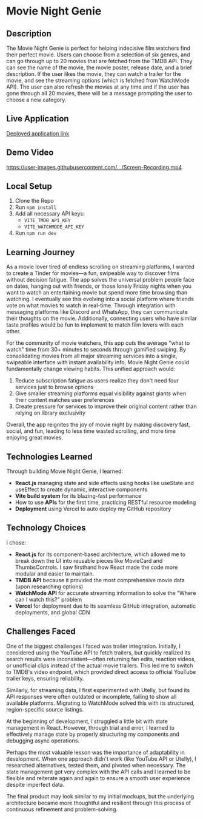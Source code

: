 # Movie Night Genie

## Description
The Movie Night Genie is perfect for helping indecisive film watchers find their perfect movie. Users can choose from a selection of six genres, and can go through up to 20 movies that are fetched from the TMDB API. They can see the name of the movie, the movie poster, release date, and a brief description. If the user likes the movie, they can watch a trailer for the movie, and see the streaming options (which is fetched from WatchMode API). The user can also refresh the movies at any time and if the user has gone through all 20 movies, there will be a message prompting the user to choose a new category.

## Live Application
[Deployed application link](https://movie-night-genie-mvp.vercel.app/)

## Demo Video
https://user-images.githubusercontent.com/.../Screen-Recording.mp4

## Local Setup
1. Clone the Repo
2. Run `npm install`
3. Add all necessary API keys: 
   - `VITE_TMDB_API_KEY` 
   - `VITE_WATCHMODE_API_KEY`
4. Run `npm run dev`

## Learning Journey
As a movie lover tired of endless scrolling on streaming platforms, I wanted to create a Tinder for movies—a fun, swipeable way to discover films without decision fatigue. The app solves the universal problem people face on dates, hanging out with friends, or those lonely Friday nights when you want to watch an entertaining movie but spend more time browsing than watching. I eventually see this evolving into a social platform where friends vote on what movies to watch in real-time. Through integration with messaging platforms like Discord and WhatsApp, they can communicate their thoughts on the movie. Additionally, connecting users who have similar taste profiles would be fun to implement to match film lovers with each other.

For the community of movie watchers, this app cuts the average "what to watch" time from 30+ minutes to seconds through gamified swiping. By consolidating movies from all major streaming services into a single, swipeable interface with instant availability info, Movie Night Genie could fundamentally change viewing habits. This unified approach would:
1. Reduce subscription fatigue as users realize they don't need four services just to browse options
2. Give smaller streaming platforms equal visibility against giants when their content matches user preferences
3. Create pressure for services to improve their original content rather than relying on library exclusivity

Overall, the app reignites the joy of movie night by making discovery fast, social, and fun, leading to less time wasted scrolling, and more time enjoying great movies.

## Technologies Learned
Through building Movie Night Genie, I learned:
- **React.js** managing state and side effects using hooks like useState and useEffect to create dynamic, interactive components
- **Vite build system** for its blazing-fast performance
- How to use **APIs** for the first time, practicing RESTful resource modeling
- **Deployment** using Vercel to auto deploy my GitHub repository

## Technology Choices
I chose:
- **React.js** for its component-based architecture, which allowed me to break down the UI into reusable pieces like MovieCard and ThumbsControls. I saw firsthand how React made the code more modular and easier to maintain.
- **TMDB API** because it provided the most comprehensive movie data (upon researching options)
- **WatchMode API** for accurate streaming information to solve the "Where can I watch this?" problem
- **Vercel** for deployment due to its seamless GitHub integration, automatic deployments, and global CDN

## Challenges Faced
One of the biggest challenges I faced was trailer integration. Initially, I considered using the YouTube API to fetch trailers, but quickly realized its search results were inconsistent—often returning fan edits, reaction videos, or unofficial clips instead of the actual movie trailers. This led me to switch to TMDB's video endpoint, which provided direct access to official YouTube trailer keys, ensuring reliability.

Similarly, for streaming data, I first experimented with Utelly, but found its API responses were often outdated or incomplete, failing to show all available platforms. Migrating to WatchMode solved this with its structured, region-specific source listings.

At the beginning of development, I struggled a little bit with state management in React. However, through trial and error, I learned to effectively manage state by properly structuring my components and debugging async operations.

Perhaps the most valuable lesson was the importance of adaptability in development. When one approach didn't work (like YouTube API or Utelly), I researched alternatives, tested them, and pivoted when necessary. The state management got very complex with the API calls and I learned to be flexible and reiterate again and again to ensure a smooth user experience despite imperfect data.

The final product may look similar to my initial mockups, but the underlying architecture became more thoughtful and resilient through this process of continuous refinement and problem-solving.
